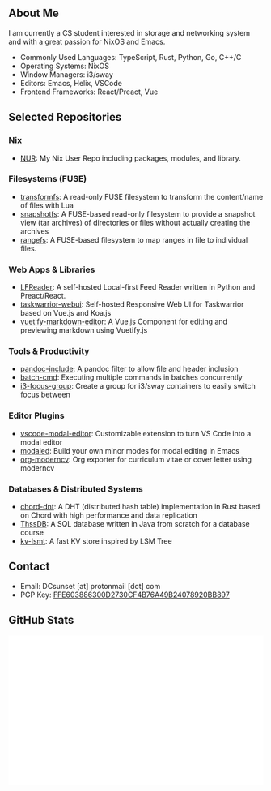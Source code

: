 ## About Me

I am currently a CS student interested in storage and networking system and with a great passion for NixOS and Emacs.

- Commonly Used Languages: TypeScript, Rust, Python, Go, C++/C
- Operating Systems: NixOS
- Window Managers: i3/sway
- Editors: Emacs, Helix, VSCode
- Frontend Frameworks: React/Preact, Vue


## Selected Repositories

### Nix

- [NUR](https://nur.nix-community.org/repos/dcsunset/): My Nix User Repo including packages, modules, and library.

### Filesystems (FUSE)

- [transformfs](https://github.com/DCsunset/transformfs): A read-only FUSE filesystem to transform the content/name of files with Lua 
- [snapshotfs](https://github.com/DCsunset/snapshotfs): A FUSE-based read-only filesystem to provide a snapshot view (tar archives) of directories or files without actually creating the archives
- [rangefs](https://github.com/DCsunset/rangefs): A FUSE-based filesystem to map ranges in file to individual files.

### Web Apps & Libraries

- [LFReader](https://github.com/DCsunset/LFReader): A self-hosted Local-first Feed Reader written in Python and Preact/React.
- [taskwarrior-webui](https://github.com/DCsunset/taskwarrior-webui): Self-hosted Responsive Web UI for Taskwarrior based on Vue.js and Koa.js
- [vuetify-markdown-editor](https://github.com/DCsunset/vuetify-markdown-editor): A Vue.js Component for editing and previewing markdown using Vuetify.js 

### Tools & Productivity

- [pandoc-include](https://github.com/DCsunset/pandoc-include): A pandoc filter to allow file and header inclusion
- [batch-cmd](https://github.com/DCsunset/batch-cmd): Executing multiple commands in batches concurrently
- [i3-focus-group](https://github.com/DCsunset/i3-focus-group): Create a group for i3/sway containers to easily switch focus between

### Editor Plugins

- [vscode-modal-editor](https://github.com/DCsunset/vscode-modal-editor): Customizable extension to turn VS Code into a modal editor
- [modaled](https://github.com/DCsunset/modaled): Build your own minor modes for modal editing in Emacs
- [org-moderncv](https://github.com/DCsunset/org-moderncv): Org exporter for curriculum vitae or cover letter using moderncv 

### Databases & Distributed Systems

- [chord-dnt](https://github.com/DCsunset/chord-dht): A DHT (distributed hash table) implementation in Rust based on Chord with high performance and data replication
- [ThssDB](https://github.com/DCsunset/ThssDB): A SQL database written in Java from scratch for a database course
- [kv-lsmt](https://github.com/DCsunset/kv-lsmt): A fast KV store inspired by LSM Tree 


## Contact

* Email: DCsunset [at] protonmail [dot] com
* PGP Key: [FFE603886300D2730CF4B76A49B24078920BB897](https://keys.openpgp.org/vks/v1/by-fingerprint/FFE603886300D2730CF4B76A49B24078920BB897)

## GitHub Stats

![DCsunset's github stats](https://raw.githubusercontent.com/DCsunset/github-stats/master/generated/overview.svg#gh-dark-mode-only)

